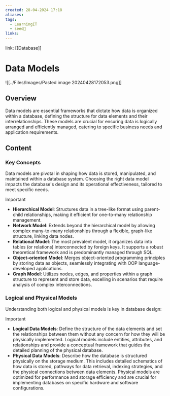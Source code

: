```yaml
---
created: 28-04-2024 17:18
aliases: 
tags:
  - LearningIT
  - seed🌱
links:
---
```


link: [[Database]]

# Data Models

![[../Files/Images/Pasted image 20240428172053.png]]

## Overview

Data models are essential frameworks that dictate how data is organized within a database, defining the structure for data elements and their interrelationships. These models are crucial for ensuring data is logically arranged and efficiently managed, catering to specific business needs and application requirements.

## Content

### Key Concepts

Data models are pivotal in shaping how data is stored, manipulated, and maintained within a database system. Choosing the right data model impacts the database's design and its operational effectiveness, tailored to meet specific needs.

> [!important]
> 
> - **Hierarchical Model**: Structures data in a tree-like format using parent-child relationships, making it efficient for one-to-many relationship management.
> - **Network Model**: Extends beyond the hierarchical model by allowing complex many-to-many relationships through a flexible, graph-like structure, linking data nodes.
> - **Relational Model**: The most prevalent model, it organizes data into tables (or relations) interconnected by foreign keys. It supports a robust theoretical framework and is predominantly managed through SQL.
> - **Object-oriented Model**: Merges object-oriented programming principles by storing data as objects, seamlessly integrating with OOP language-developed applications.
> - **Graph Model**: Utilizes nodes, edges, and properties within a graph structure to represent and store data, excelling in scenarios that require analysis of complex interconnections.

### Logical and Physical Models

Understanding both logical and physical models is key in database design:

> [!important]
> 
> - **Logical Data Models**: Define the structure of the data elements and set the relationships between them without any concern for how they will be physically implemented. Logical models include entities, attributes, and relationships and provide a conceptual framework that guides the detailed planning of the physical database.
> - **Physical Data Models**: Describe how the database is structured physically on the storage medium. This includes detailed schematics of how data is stored, pathways for data retrieval, indexing strategies, and the physical connections between data elements. Physical models are optimized for performance and storage efficiency and are crucial for implementing databases on specific hardware and software configurations.
